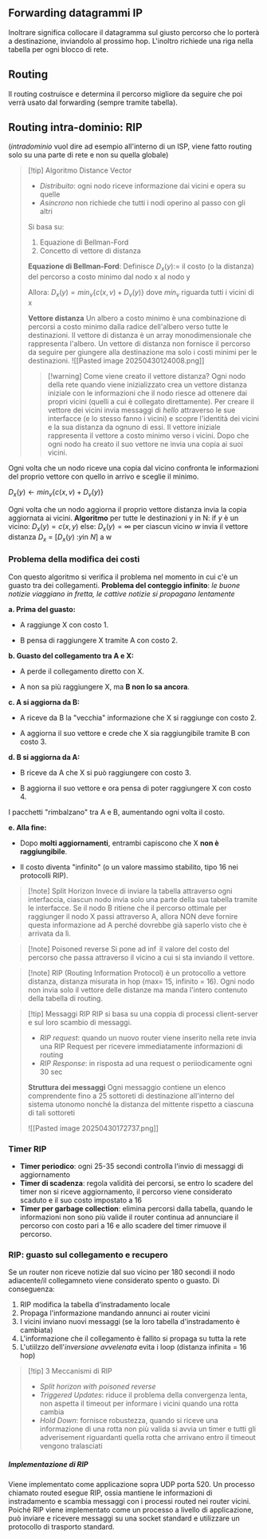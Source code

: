 ## Forwarding datagrammi IP
Inoltrare significa collocare il datagramma sul giusto percorso che lo porterà a destinazione, inviandolo al prossimo hop. L'inoltro richiede una riga nella tabella per ogni blocco di rete.

## Routing
Il routing costruisce e determina il percorso migliore da seguire che poi verrà usato dal forwarding (sempre tramite tabella).

## Routing intra-dominio: RIP
(*intradominio* vuol dire ad esempio all'interno di un ISP, viene fatto routing solo su una parte di rete e non su quella globale) 

>[!tip] Algoritmo Distance Vector
>- *Distribuito*: ogni nodo riceve informazione dai vicini e opera su quelle
>- *Asincrono* non richiede che tutti i nodi operino al passo con gli altri
>
>Si basa su:
>1) Equazione di Bellman-Ford
>2) Concetto di vettore di distanza
>
>**Equazione di Bellman-Ford**:
>Definisce 
>$D_x(y):=$ il costo (o la distanza) del percorso a costo minimo dal nodo x al nodo y
>
>Allora:
>$D_x(y) = min_v\{c(x,v)+D_v(y)\}$
>dove $min_v$ riguarda tutti i vicini di x
>
>**Vettore distanza**
>Un albero a costo minimo è una combinazione di percorsi a costo minimo dalla radice dell'albero verso tutte le destinazioni.
>Il vettore di distanza è un array monodimensionale che rappresenta l'albero. Un vettore di distanza non fornisce il percorso da seguire per giungere alla destinazione ma solo i costi minimi per le destinazioni.
>![[Pasted image 20250430124008.png]]
>
>>[!warning] Come viene creato il vettore distanza?
>>Ogni nodo della rete quando viene inizializzato crea un vettore distanza iniziale con le informazioni che il nodo riesce ad ottenere dai propri vicini (quelli a cui è collegato direttamente). Per creare il vettore dei vicini invia messaggi di *hello* attraverso le sue interfacce (e lo stesso fanno i vicini) e scopre l'identità dei vicini e la sua distanza da ognuno di essi. Il vettore iniziale rappresenta il vettore a costo minimo verso i vicini. Dopo che ogni nodo ha creato il suo vettore ne invia una copia ai suoi vicini.

Ogni volta che un nodo riceve una copia dal vicino confronta le informazioni del proprio vettore con quello in arrivo e sceglie il minimo. 

$D_x(y) \leftarrow min_v\{c(x,v)+D_v(y)\}$

Ogni volta che un nodo aggiorna il proprio vettore distanza invia la copia aggiornata ai vicini.
**Algoritmo**
per tutte le destinazioni y in N:
	if $y$ è un vicino:
		$D_x(y) = c(x,y)$
	else: $D_x(y) = \infty$ 
per ciascun vicino $w$
		invia il vettore distanza $D_x$ = \[$D_x(y)$ :$y$in $N$] a w
### Problema della modifica dei costi
Con questo algoritmo si verifica il problema nel momento in cui c'è un guasto tra dei collegamenti.
**Problema del conteggio infinito**: *le buone notizie viaggiano in fretta, le cattive notizie si propagano lentamente*

 **a. Prima del guasto:**

- A raggiunge X con costo 1.
    
- B pensa di raggiungere X tramite A con costo 2.
    

**b. Guasto del collegamento tra A e X:**

- A perde il collegamento diretto con X.
    
- A non sa più raggiungere X, ma **B non lo sa ancora**.
    

 **c. A si aggiorna da B:**

- A riceve da B la "vecchia" informazione che X si raggiunge con costo 2.
    
- A aggiorna il suo vettore e crede che X sia raggiungibile tramite B con costo 3.
    

 **d. B si aggiorna da A:**

- B riceve da A che X si può raggiungere con costo 3.
    
- B aggiorna il suo vettore e ora pensa di poter raggiungere X con costo 4.
    

 I pacchetti "rimbalzano" tra A e B, aumentando ogni volta il costo.

 **e. Alla fine:**

- Dopo **molti aggiornamenti**, entrambi capiscono che X **non è raggiungibile**.
    
- Il costo diventa "infinito" (o un valore massimo stabilito, tipo 16 nei protocolli RIP).


 >[!note] Split Horizon
 >Invece di inviare la tabella attraverso ogni interfaccia, ciascun nodo invia solo una parte della sua tabella tramite le interfacce. Se il nodo B ritiene che il percorso ottimale per raggiunger il nodo X passi attraverso A, allora NON deve fornire questa informazione ad A perché dovrebbe già saperlo visto che è arrivata da lì.
 
 >[!note] Poisoned reverse 
 >Si pone ad $\inf$ il valore del costo del percorso che passa attraverso il vicino a cui si sta inviando il vettore.
 
>[!note] RIP (Routing Information Protocol)
>è un protocollo a vettore distanza, distanza misurata in hop (max= 15, infinito = 16). Ogni nodo non invia solo il vettore delle distanze ma manda l'intero contenuto della tabella di routing.
>


>[!tip] Messaggi RIP
>RIP si basa su una coppia di processi client-server e sul loro scambio di messaggi.
>- *RIP request*: quando un nuovo router viene inserito nella rete invia una RIP Request per ricevere immediatamente informazioni di routing
>- *RIP Response*: in risposta ad una request o periiodicamente ogni 30 sec
>
>**Struttura dei messaggi**
>Ogni messaggio contiene un elenco comprendente fino a 25 sottoreti di destinazione all'interno del sistema utonomo nonché la distanza del mittente rispetto a ciascuna di tali sottoreti
>
> ![[Pasted image 20250430172737.png]]
>

### Timer RIP 
- **Timer periodico**: ogni 25-35 secondi controlla l'invio di messaggi di aggiornamento
- **Timer di scadenza**: regola validità dei percorsi, se entro lo scadere del timer non si riceve aggiornamento, il percorso viene considerato scaduto e il suo costo impostato a 16
- **Timer per garbage collection**: elimina percorsi dalla tabella, quando le informazioni non sono più valide il router continua ad annunciare il percorso con costo pari a 16 e allo scadere del timer rimuove il percorso.

### RIP: guasto sul collegamento e recupero
Se un router non riceve notizie dal suo vicino per 180 secondi il nodo adiacente/il collegamneto viene considerato spento o guasto.
Di conseguenza:
1) RIP modifica la tabella d'instradamento locale
2) Propaga l'informazione mandando annunci ai router vicini 
3) I vicini inviano nuovi messaggi (se la loro tabella d'instradamento è cambiata)
4) L'informazione che il collegamento è fallito si propaga su tutta la rete
5) L'utiilzzo dell'*inversione avvelenata* evita i loop (distanza infinita = 16 hop)

>[!tip] 3 Meccanismi di RIP
>- *Split horizon with poisoned reverse*
>- *Triggered Updates*: riduce il problema della convergenza lenta, non aspetta il timeout per informare i vicini quando una rotta cambia
>- *Hold Down*: fornisce robustezza, quando si riceve una informazione di una rotta non più valida si avvia un timer e tutti gli adverisement riguardanti quella rotta che arrivano entro il timeout vengono tralasciati

##### Implementazione di RIP
Viene implementato come applicazione sopra UDP porta 520. Un processo chiamato routed esegue RIP, ossia mantiene le informazioni di instradamento e scambia messaggi con i processi routed nei router vicini. 
Poiché RIP viene implementato come un processo a livello di applicazione, può inviare e ricevere messaggi su una socket standard e utilizzare un protocollo di trasporto standard.